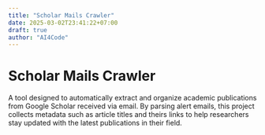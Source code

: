 ```yaml
---
title: "Scholar Mails Crawler"
date: 2025-03-02T23:41:22+07:00
draft: true
author: "AI4Code"
---
```


# Scholar Mails Crawler

A tool designed to automatically extract and organize academic publications from Google Scholar received via email. By parsing alert emails, this project collects metadata such as article titles and theirs links to help researchers stay updated with the latest publications in their field.